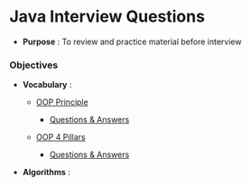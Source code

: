 # Java Interview Questions

* __Purpose__ : To review and practice material before interview

### Objectives

* __Vocabulary__ :

  * [OOP Principle](https://github.com/chrisvo3/java-interview/blob/master/vocabulary-terms/oop-principle.md)

  	* [Questions & Answers](https://github.com/chrisvo3/java-interview/blob/master/vocabulary-terms/oop-principle-qa.md)

  * [OOP 4 Pillars](https://github.com/chrisvo3/java-interview/blob/master/vocabulary-terms/oop-4-pillars.md)

  	* [Questions & Answers](https://github.com/chrisvo3/java-interview/blob/master/vocabulary-terms/oop-4-pillars-qa.md)

* __Algorithms__ :
